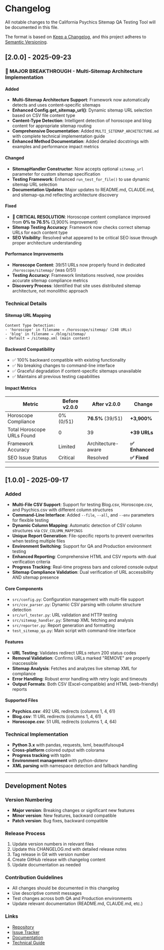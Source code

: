 # Changelog

All notable changes to the California Psychics Sitemap QA Testing Tool will be documented in this file.

The format is based on [Keep a Changelog](https://keepachangelog.com/en/1.0.0/),
and this project adheres to [Semantic Versioning](https://semver.org/spec/v2.0.0.html).

## [2.0.0] - 2025-09-23

### 🎉 MAJOR BREAKTHROUGH - Multi-Sitemap Architecture Implementation

#### Added
- **Multi-Sitemap Architecture Support**: Framework now automatically detects and uses content-specific sitemaps
- **Enhanced Config.get_sitemap_url()**: Dynamic sitemap URL selection based on CSV file content type
- **Content-Type Detection**: Intelligent detection of horoscope and blog content for appropriate sitemap routing
- **Comprehensive Documentation**: Added `MULTI_SITEMAP_ARCHITECTURE.md` with complete technical implementation guide
- **Enhanced Method Documentation**: Added detailed docstrings with examples and performance impact metrics

#### Changed
- **SitemapHandler Constructor**: Now accepts optional `sitemap_url` parameter for custom sitemap specification
- **Testing Framework**: Enhanced `run_test_for_file()` to use dynamic sitemap URL selection
- **Documentation Updates**: Major updates to README.md, CLAUDE.md, and sitemap-qa.md reflecting architecture discovery

#### Fixed
- **🔴 CRITICAL RESOLUTION**: Horoscope content compliance improved from **0% to 76.5%** (3,900% improvement)
- **Sitemap Testing Accuracy**: Framework now checks correct sitemap URLs for each content type
- **SEO Visibility**: Resolved what appeared to be critical SEO issue through proper architecture understanding

#### Performance Improvements
- **Horoscope Content**: 39/51 URLs now properly found in dedicated `/horoscope/sitemap/` (was 0/51)
- **Testing Accuracy**: Framework limitations resolved, now provides accurate sitemap compliance metrics
- **Discovery Process**: Identified that site uses distributed sitemap architecture, not monolithic approach

### Technical Details

#### Sitemap URL Mapping
```
Content Type Detection:
- 'horoscope' in filename → /horoscope/sitemap/ (248 URLs)
- 'blog' in filename → /blog/sitemap/
- Default → /sitemap.xml (main content)
```

#### Backward Compatibility
- ✅ 100% backward compatible with existing functionality
- ✅ No breaking changes to command-line interface
- ✅ Graceful degradation if content-specific sitemaps unavailable
- ✅ Maintains all previous testing capabilities

#### Impact Metrics
| Metric | Before v2.0.0 | After v2.0.0 | Change |
|--------|---------------|--------------|--------|
| Horoscope Compliance | 0% (0/51) | **76.5%** (39/51) | **+3,900%** |
| Total Horoscope URLs Found | 0 | 39 | **+39 URLs** |
| Framework Accuracy | Limited | Architecture-aware | **✅ Enhanced** |
| SEO Issue Status | Critical | Resolved | **✅ Fixed** |

---

## [1.0.0] - 2025-09-17

### Added
- **Multi-File CSV Support**: Support for testing Blog.csv, Horoscope.csv, and Psychics.csv with different column structures
- **Command-Line Interface**: Added `--file`, `--all`, and `--env` parameters for flexible testing
- **Dynamic Column Mapping**: Automatic detection of CSV column structures via `CSV_COLUMN_MAPPINGS`
- **Unique Report Generation**: File-specific reports to prevent overwrites when testing multiple files
- **Environment Switching**: Support for QA and Production environment testing
- **Enhanced Reporting**: Comprehensive HTML and CSV reports with dual verification criteria
- **Progress Tracking**: Real-time progress bars and colored console output
- **Sitemap Compliance Validation**: Dual verification of URL accessibility AND sitemap presence

#### Core Components
- `src/config.py`: Configuration management with multi-file support
- `src/csv_parser.py`: Dynamic CSV parsing with column structure detection
- `src/url_tester.py`: URL validation and HTTP testing
- `src/sitemap_handler.py`: Sitemap XML fetching and analysis
- `src/reporter.py`: Report generation and formatting
- `test_sitemap_qa.py`: Main script with command-line interface

#### Features
- **URL Testing**: Validates redirect URLs return 200 status codes
- **Removal Validation**: Confirms URLs marked "REMOVE" are properly inaccessible
- **Sitemap Analysis**: Fetches and analyzes live sitemap XML for compliance
- **Error Handling**: Robust error handling with retry logic and timeouts
- **Output Formats**: Both CSV (Excel-compatible) and HTML (web-friendly) reports

#### Supported Files
- **Psychics.csv**: 492 URL redirects (columns 1, 4, 61)
- **Blog.csv**: 11 URL redirects (columns 1, 4, 61)
- **Horoscope.csv**: 51 URL redirects (columns 1, 4, 64)

### Technical Implementation
- **Python 3.x** with pandas, requests, lxml, beautifulsoup4
- **Cross-platform** colored output with colorama
- **Progress tracking** with tqdm
- **Environment management** with python-dotenv
- **XML parsing** with namespace detection and fallback handling

---

## Development Notes

### Version Numbering
- **Major version**: Breaking changes or significant new features
- **Minor version**: New features, backward compatible
- **Patch version**: Bug fixes, backward compatible

### Release Process
1. Update version numbers in relevant files
2. Update this CHANGELOG.md with detailed release notes
3. Tag release in Git with version number
4. Create GitHub release with changelog content
5. Update documentation as needed

### Contribution Guidelines
- All changes should be documented in this changelog
- Use descriptive commit messages
- Test changes across both QA and Production environments
- Update relevant documentation (README.md, CLAUDE.md, etc.)

### Links
- [Repository](https://github.com/maxklimen/marina-tests)
- [Issue Tracker](https://github.com/maxklimen/marina-tests/issues)
- [Documentation](./README.md)
- [Technical Guide](./MULTI_SITEMAP_ARCHITECTURE.md)